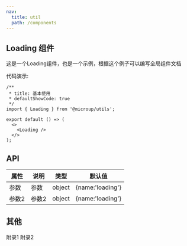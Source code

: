 ```yaml
---
nav:
  title: util
  path: /components
---
```


## Loading 组件

这是一个Loading组件，也是一个示例，根据这个例子可以编写全局组件文档

代码演示:

```tsx
/**
 * title: 基本使用
 * defaultShowCode: true
 */
import { Loading } from '@microup/utils';

export default () => (
  <>
    <Loading />
  </>
);
```
## API

| 属性          | 说明         | 类型   | 默认值 |
| ------------- | ------------ | ------ | ------ |
| 参数        | 参数  | object | {name:'loading'} |
| 参数2       | 参数2 | object | {name:'loading'} |

## 其他
附录1 附录2
